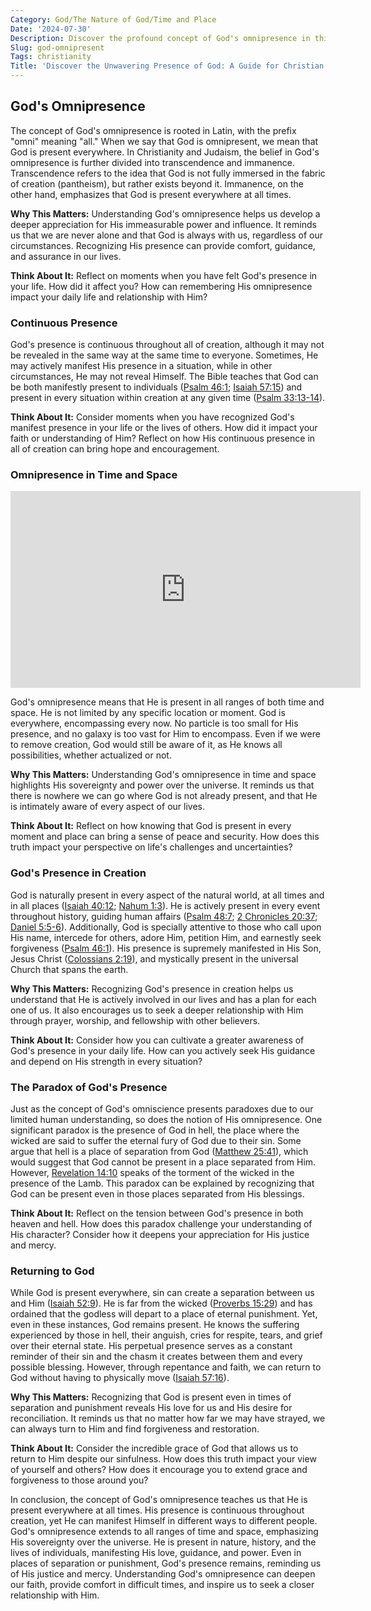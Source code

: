 ```yaml
---
Category: God/The Nature of God/Time and Place
Date: '2024-07-30'
Description: Discover the profound concept of God's omnipresence in this enlightening article. Explore the idea of God being everywhere at once and its implications for spirituality and faith.
Slug: god-omnipresent
Tags: christianity
Title: 'Discover the Unwavering Presence of God: A Guide for Christian Believers'
---
```


## God's Omnipresence

The concept of God's omnipresence is rooted in Latin, with the prefix "omni" meaning "all." When we say that God is omnipresent, we mean that God is present everywhere. In Christianity and Judaism, the belief in God's omnipresence is further divided into transcendence and immanence. Transcendence refers to the idea that God is not fully immersed in the fabric of creation (pantheism), but rather exists beyond it. Immanence, on the other hand, emphasizes that God is present everywhere at all times.

**Why This Matters:** Understanding God's omnipresence helps us develop a deeper appreciation for His immeasurable power and influence. It reminds us that we are never alone and that God is always with us, regardless of our circumstances. Recognizing His presence can provide comfort, guidance, and assurance in our lives.

**Think About It:** Reflect on moments when you have felt God's presence in your life. How did it affect you? How can remembering His omnipresence impact your daily life and relationship with Him?

### Continuous Presence

God's presence is continuous throughout all of creation, although it may not be revealed in the same way at the same time to everyone. Sometimes, He may actively manifest His presence in a situation, while in other circumstances, He may not reveal Himself. The Bible teaches that God can be both manifestly present to individuals ([Psalm 46:1](https://www.bibleref.com/Psalm/46/Psalm-46-1.html); [Isaiah 57:15](https://www.bibleref.com/Isaiah/57/Isaiah-57-15.html)) and present in every situation within creation at any given time ([Psalm 33:13-14](https://www.bibleref.com/Psalm/33/Psalm-33-13.html)). 

**Think About It:** Consider moments when you have recognized God's manifest presence in your life or the lives of others. How did it impact your faith or understanding of Him? Reflect on how His continuous presence in all of creation can bring hope and encouragement.

### Omnipresence in Time and Space


<iframe width="560" height="315" src="https://www.youtube.com/embed/VEfRuQpInJE" frameborder="0" allow="autoplay; encrypted-media" allowfullscreen></iframe>


God's omnipresence means that He is present in all ranges of both time and space. He is not limited by any specific location or moment. God is everywhere, encompassing every now. No particle is too small for His presence, and no galaxy is too vast for Him to encompass. Even if we were to remove creation, God would still be aware of it, as He knows all possibilities, whether actualized or not.

**Why This Matters:** Understanding God's omnipresence in time and space highlights His sovereignty and power over the universe. It reminds us that there is nowhere we can go where God is not already present, and that He is intimately aware of every aspect of our lives.

**Think About It:** Reflect on how knowing that God is present in every moment and place can bring a sense of peace and security. How does this truth impact your perspective on life's challenges and uncertainties?

### God's Presence in Creation

God is naturally present in every aspect of the natural world, at all times and in all places ([Isaiah 40:12](https://www.bibleref.com/Isaiah/40/Isaiah-40-12.html); [Nahum 1:3](https://www.bibleref.com/Nahum/1/Nahum-1-3.html)). He is actively present in every event throughout history, guiding human affairs ([Psalm 48:7](https://www.bibleref.com/Psalm/48/Psalm-48-7.html); [2 Chronicles 20:37](https://www.bibleref.com/2-Chronicles/20/2-Chronicles-20-37.html); [Daniel 5:5-6](https://www.bibleref.com/Daniel/5/Daniel-5-5.html)). Additionally, God is specially attentive to those who call upon His name, intercede for others, adore Him, petition Him, and earnestly seek forgiveness ([Psalm 46:1](https://www.bibleref.com/Psalm/46/Psalm-46-1.html)). His presence is supremely manifested in His Son, Jesus Christ ([Colossians 2:19](https://www.bibleref.com/Colossians/2/Colossians-2-19.html)), and mystically present in the universal Church that spans the earth.

**Why This Matters:** Recognizing God's presence in creation helps us understand that He is actively involved in our lives and has a plan for each one of us. It also encourages us to seek a deeper relationship with Him through prayer, worship, and fellowship with other believers.

**Think About It:** Consider how you can cultivate a greater awareness of God's presence in your daily life. How can you actively seek His guidance and depend on His strength in every situation?

### The Paradox of God's Presence

Just as the concept of God's omniscience presents paradoxes due to our limited human understanding, so does the notion of His omnipresence. One significant paradox is the presence of God in hell, the place where the wicked are said to suffer the eternal fury of God due to their sin. Some argue that hell is a place of separation from God ([Matthew 25:41](https://www.bibleref.com/Matthew/25/Matthew-25-41.html)), which would suggest that God cannot be present in a place separated from Him. However, [Revelation 14:10](https://www.bibleref.com/Revelation/14/Revelation-14-10.html) speaks of the torment of the wicked in the presence of the Lamb. This paradox can be explained by recognizing that God can be present even in those places separated from His blessings.

**Think About It:** Reflect on the tension between God's presence in both heaven and hell. How does this paradox challenge your understanding of His character? Consider how it deepens your appreciation for His justice and mercy.

### Returning to God

While God is present everywhere, sin can create a separation between us and Him ([Isaiah 52:9](https://www.bibleref.com/Isaiah/52/Isaiah-52-9.html)). He is far from the wicked ([Proverbs 15:29](https://www.bibleref.com/Proverbs/15/Proverbs-15-29.html)) and has ordained that the godless will depart to a place of eternal punishment. Yet, even in these instances, God remains present. He knows the suffering experienced by those in hell, their anguish, cries for respite, tears, and grief over their eternal state. His perpetual presence serves as a constant reminder of their sin and the chasm it creates between them and every possible blessing. However, through repentance and faith, we can return to God without having to physically move ([Isaiah 57:16](https://www.bibleref.com/Isaiah/57/Isaiah-57-16.html)).

**Why This Matters:** Recognizing that God is present even in times of separation and punishment reveals His love for us and His desire for reconciliation. It reminds us that no matter how far we may have strayed, we can always turn to Him and find forgiveness and restoration.

**Think About It:** Consider the incredible grace of God that allows us to return to Him despite our sinfulness. How does this truth impact your view of yourself and others? How does it encourage you to extend grace and forgiveness to those around you?

In conclusion, the concept of God's omnipresence teaches us that He is present everywhere at all times. His presence is continuous throughout creation, yet He can manifest Himself in different ways to different people. God's omnipresence extends to all ranges of time and space, emphasizing His sovereignty over the universe. He is present in nature, history, and the lives of individuals, manifesting His love, guidance, and power. Even in places of separation or punishment, God's presence remains, reminding us of His justice and mercy. Understanding God's omnipresence can deepen our faith, provide comfort in difficult times, and inspire us to seek a closer relationship with Him.